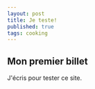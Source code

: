 ```yaml
---
layout: post
title: Je teste!
published: true
tags: cooking
---
```

## Mon premier billet

J'écris pour tester ce site.
